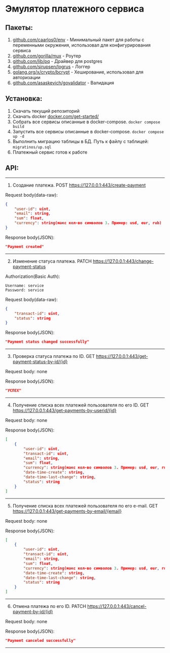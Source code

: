 # Эмулятор платежного сервиса

## Пакеты:
1) [github.com/caarlos0/env](https://github.com/caarlos0/env) - Минимальный пакет для работы с переменными окружения, использовал для конфигурирования сервиса
2) [github.com/gorilla/mux](https://github.com/gorilla/mux) - Роутер
3) [github.com/lib/pq](https://github.com/lib/pq) - Драйвер для postgres
4) [github.com/sirupsen/logrus](https://github.com/sirupsen/logrus) - Логгер
5) [golang.org/x/crypto/bcrypt](https://golang.org/x/crypto/bcrypt) - Хеширование, использовал для авторизации
6) [github.com/asaskevich/govalidator](https://github.com/asaskevich/govalidator) - Валидация
## Установка:
   1) Скачать текущий репозиторий
   2) Скачать docker [docker.com/get-started/](https://www.docker.com/get-started/)
   3) Собрать все сервисы описанные в docker-compose. `docker compose build`
   4) Запустить все сервисы описанные в  docker-compose. `docker compose up -d`
   5) Выполнить миграцию таблицы в БД. Путь к файлу с таблицей: `migratinos/up.sql`
   6) Платежный сервис готов к работе
## API:
___
1) Создание платежа. POST https://127.0.0.1:443/create-payment

Request body(data-raw):
````json
{
    "user-id": uint,
    "email": string,
    "sum": float,
    "currency": string(макс кол-во символов 3. Пример: usd, eur, rub)
}
````
Response body(JSON):
````json
"Payment created"
````
___
2) Изменение статуса платежа.  PATCH https://127.0.0.1:443/change-payment-status

Authorization(Basic Auth): 
````
Username: service
Password: service
````
Request body(data-raw):
````json
{
    "transact-id": uint,
    "status": string
}
````
Response body(JSON):
````json
"Payment status changed successfully"
````
___
3) Проверка статуса платежа по ID. GET https://127.0.0.1:443/get-payment-status-by-id/{id}

Request body: none

Response body(JSON):
````json
"УСПЕХ"
````
___
4) Получение списка всех платежей пользователя по его ID. GET https://127.0.0.1:443/get-payments-by-userid/{id}

Request body: none

Response body(JSON):
````json
[
    {
        "user-id": uint,
        "transact-id": uint,
        "email": string,
        "sum": float,
        "currency": string(макс кол-во символов 3. Пример: usd, eur, rub),
        "date-time-create": string,
        "date-time-last-change": string,
        "status": string
    }
]
````
___
5) Получение списка всех платежей пользователя по его e-mail. GET https://127.0.0.1:443/get-payments-by-email/{email}

Request body: none

Response body(JSON):
````json
[
    {
        "user-id": uint,
        "transact-id": uint,
        "email": string,
        "sum": float,
        "currency": string(макс кол-во символов 3. Пример: usd, eur, rub),
        "date-time-create": string,
        "date-time-last-change": string,
        "status": string
    }
]
````
___
6) Отмена платежа по его ID. PATCH https://127.0.0.1:443/cancel-payment-by-id/{id}

Request body: none

Response body(JSON):
````json
"Payment canceled successfully"
````
___